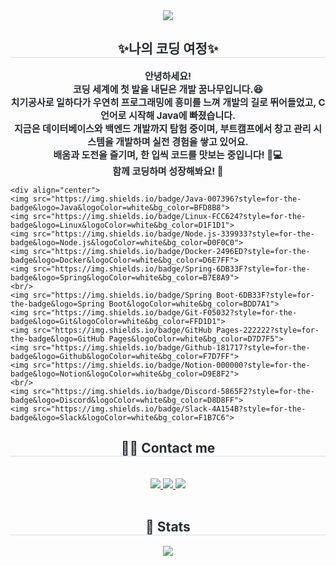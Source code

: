 <div align="center">
    <img src="https://capsule-render.vercel.app/api?type=wave&color=fff0fc&height=180&text=Hey,%20Code!%20Let%20Me%20Take%20a%20Bite&animation=blinking&fontColor=a2a0a0&fontSize=40" />
</div>
<div align="center"> 
    <h2 style="border-bottom: 1px solid #d8dee4; color: #282d33;"> ✨나의 코딩 여정✨ </h2>  
    <div style="font-weight: 700; font-size: 15px; text-align: center; color: #282d33;"> 
        안녕하세요!<br>
        코딩 세계에 첫 발을 내딛은 개발 꿈나무입니다.😆<br>
        치기공사로 일하다가 우연히 프로그래밍에 흥미를 느껴 개발의 길로 뛰어들었고, C언어로 시작해 Java에 빠졌습니다.<br>
        지금은 데이터베이스와 백엔드 개발까지 탐험 중이며, 부트캠프에서 창고 관리 시스템을 개발하며 실전 경험을 쌓고 있어요.<br>
        배움과 도전을 즐기며, 한 입씩 코드를 맛보는 중입니다! 🍩💻<br>
        함께 코딩하며 성장해봐요! 🚀
    </div> 
</div>

    <div align="center">
    <img src="https://img.shields.io/badge/Java-007396?style=for-the-badge&logo=Java&logoColor=white&bg_color=BFD8B8">
    <img src="https://img.shields.io/badge/Linux-FCC624?style=for-the-badge&logo=Linux&logoColor=white&bg_color=D1F1D1">
    <img src="https://img.shields.io/badge/Node.js-339933?style=for-the-badge&logo=Node.js&logoColor=white&bg_color=D0F0C0">
    <img src="https://img.shields.io/badge/Docker-2496ED?style=for-the-badge&logo=Docker&logoColor=white&bg_color=D6E7FF">
    <img src="https://img.shields.io/badge/Spring-6DB33F?style=for-the-badge&logo=Spring&logoColor=white&bg_color=B7E8A9">
    <br/>
    <img src="https://img.shields.io/badge/Spring Boot-6DB33F?style=for-the-badge&logo=Spring Boot&logoColor=white&bg_color=BDD7A1">
    <img src="https://img.shields.io/badge/Git-F05032?style=for-the-badge&logo=Git&logoColor=white&bg_color=FFD1D1">
    <img src="https://img.shields.io/badge/GitHub Pages-222222?style=for-the-badge&logo=GitHub Pages&logoColor=white&bg_color=D7D7F5">
    <img src="https://img.shields.io/badge/Github-181717?style=for-the-badge&logo=Github&logoColor=white&bg_color=F7D7FF">
    <img src="https://img.shields.io/badge/Notion-000000?style=for-the-badge&logo=Notion&logoColor=white&bg_color=D9E8F2">
    <br/>
    <img src="https://img.shields.io/badge/Discord-5865F2?style=for-the-badge&logo=Discord&logoColor=white&bg_color=D8D8FF">
    <img src="https://img.shields.io/badge/Slack-4A154B?style=for-the-badge&logo=Slack&logoColor=white&bg_color=F1B7C6">
</div>
<div align="center">
    <h2 style="border-bottom: 1px solid #d8dee4; color: #282d33;"> 🧑‍💻 Contact me </h2> <br> 
    <div align="center"> 
        <a href="https://velog.io/@dbsdk4211/posts"> 
            <img src="https://img.shields.io/badge/Velog-20C997?style=for-the-badge&logo=Velog&logoColor=white&link=https://velog.io/@dbsdk4211/posts"> 
        </a>
        <a href="#"> 
            <img src="https://img.shields.io/badge/Naver-03C75A?style=for-the-badge&logo=Naver&logoColor=white&link="#"> 
        </a>
        <a href="#"> 
            <img src="https://img.shields.io/badge/Notion-000000?style=for-the-badge&logo=Notion&logoColor=white&link="#"> 
        </a>
    </div>  
    <br> 
</div>
<div align="center"> 
    <h2 style="border-bottom: 1px solid #d8dee4; color: #282d33;"> 🏅 Stats </h2> 
    <div align="center"> 
        <img src="https://github-readme-stats.vercel.app/api?username=kya9505&bg_color=180,00000000,00000000&title_color=000000&text_color=000000"/>
    </div> 
</div>
